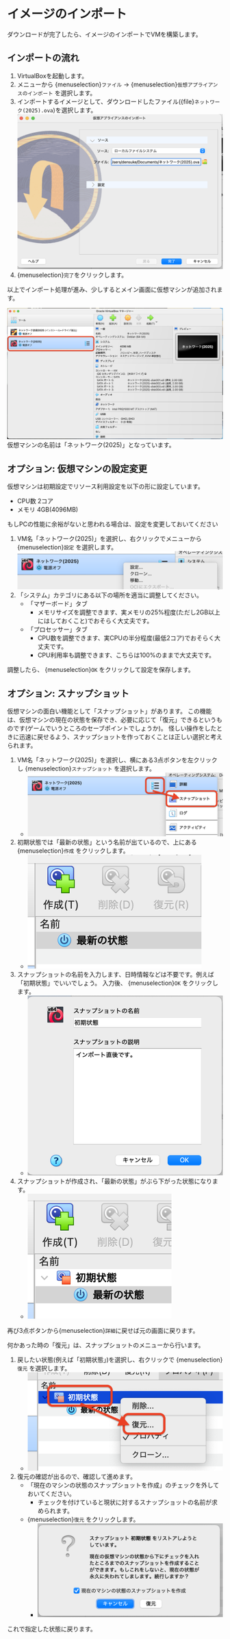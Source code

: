 # イメージのインポート

ダウンロードが完了したら、イメージのインポートでVMを構築します。

## インポートの流れ

1. VirtualBoxを起動します。
2. メニューから {menuselection}`ファイル` → {menuselection}`仮想アプライアンスのインポート` を選択します。
3. インポートするイメージとして、ダウンロードしたファイル({file}`ネットワーク(2025).ova`)を選択します。
   ![](images/import-vm.png)
4. {menuselection}`完了`をクリックします。

以上でインポート処理が進み、少しするとメイン画面に仮想マシンが追加されます。

![](images/imported-vm.png)
仮想マシンの名前は「ネットワーク(2025)」となっています。

## オプション: 仮想マシンの設定変更

仮想マシンは初期設定でリソース利用設定を以下の形に設定しています。

- CPU数 2コア
- メモリ 4GB(4096MB)

もしPCの性能に余裕がないと思われる場合は、設定を変更しておいてください

1. VM名「ネットワーク(2025)」を選択し、右クリックでメニューから {menuselection}`設定` を選択します。
   ![](images/vm-config-start.png)
2. 「システム」カテゴリにある以下の場所を適当に調整してください。
    - 「マザーボード」タブ
      - メモリサイズを調整できます、実メモリの25%程度(ただし2GB以上にはしておくこと)でおそらく大丈夫です。
    - 「プロセッサー」タブ
      - CPU数を調整できます、実CPUの半分程度(最低2コア)でおそらく大丈夫です。
      - CPU利用率も調整できます、こちらは100%のままで大丈夫です。

調整したら、 {menuselection}`OK` をクリックして設定を保存します。

## オプション: スナップショット

仮想マシンの面白い機能として「スナップショット」があります。
この機能は、仮想マシンの現在の状態を保存でき、必要に応じて「復元」できるというものです(ゲームでいうところのセーブポイントでしょうか)。
怪しい操作をしたときに迅速に戻せるよう、スナップショットを作っておくことは正しい選択と考えられます。

1. VM名「ネットワーク(2025)」を選択し、横にある3点ボタンを左クリックし {menuselection}`スナップショット` を選択します。
   - ![](images/call-snapshot.png)
2. 初期状態では「最新の状態」という名前が出ているので、上にある {menuselection}`作成` をクリックします。
   - ![](images/create-snapshot.png)
3. スナップショットの名前を入力します、日時情報などは不要です。例えば「初期状態」でいいでしょう。
   入力後、 {menuselection}`OK` をクリックします。
   - ![](images/create-snapshot-naming.png)
4. スナップショットが作成され、「最新の状態」がぶら下がった状態になります。
   - ![](images/snapshot-created.png)

再び3点ボタンから{menuselection}`詳細`に戻せば元の画面に戻ります。

何かあった時の「復元」は、スナップショットのメニューから行います。

1. 戻したい状態(例えば「初期状態」)を選択し、右クリックで {menuselection}`復元` を選択します。
   - ![](images/revert-start.png)
2. 復元の確認が出るので、確認して進めます。
   - 「現在のマシンの状態のスナップショットを作成」のチェックを外しておいてください。
     - チェックを付けていると現状に対するスナップショットの名前が求められます。
   - {menuselection}`復元` をクリックします。
      - ![](images/revert-check.png)

これで指定した状態に戻ります。
